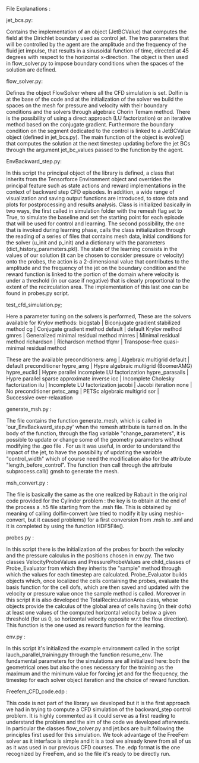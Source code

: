 File Explanations :

jet_bcs.py: 

Contains the implementation of an object (JetBCValue) that computes the field at the Dirichlet boundary used as control jet. The two parameters that will be controlled by the agent are the amplitude and the frequency of the fluid jet impulse, that results in a sinusoidal function of time, directed at 45 degrees with respect to the horizontal x-direction.
The object is then used in flow_solver.py to impose boundary conditions when the spaces of the solution are defined.

flow_solver.py: 

Defines the object FlowSolver where all the CFD simulation is set. Dolfin is at the base of the code and at the initialization of the solver we build the spaces on the mesh for pressure and velocity with their boundary conditions and the solvers through algebraic Chorin Temam method.
There is the possibility of using a direct approach (LU factorization) or an iterative method based on the conjugate gradient.
Furthermore the boundary condition on the segment dedicated to the control is linked to a JetBCValue object (defined in jet_bcs.py). 
The main function of the object is evolve() that computes the solution at the next timestep updating before the jet BCs through the argument jet_bc_values passed to the function by the agent.


EnvBackward_step.py:

In this script the principal object of the library is defined, a class that inherits from the Tensorforce Environment object and overrides the principal feature such as state actions and reward implementations in the context of backward step CFD episodes. In addition, a wide range of visualization and saving output functions are introduced, to store data and plots for postprocessing and results analysis. 
Class is initialized basically in two ways, the first called in simulation folder with the remesh flag set to True, to simulate the baseline and set the starting point for each episode that will be used for control and learning. The second possibility, the one that is invoked during learning phase, calls the class initialization through the reading of a series of files that contains mesh data, initial conditions for the solver (u_init and p_init) and a dictionary with the parameters (dict_history_parameters.pkl).
The state of the learning consists in the values of our solution (it can be chosen to consider pressure or velocity) onto the probes, the action is a 2-dimensional value that contributes to the amplitude and the frequency of the jet on the boundary condition and the reward function is linked to the portion of the domain where velocity is under a threshold (in our case if negative) that is clearly proportional to the extent of the recirculation area. The implementation of this last one can be found in probes.py script.


test_cfd_simulation.py;

Here a parameter tuning on the solvers is performed, 
These are the solvers available for Krylov methods:
bicgstab      		|  Biconjugate gradient stabilized method 
cg            	 	|  Conjugate gradient method 
default        		|  default Krylov method
gmres         	 	|  Generalized minimal residual method
minres         		|  Minimal residual method
richardson     		|  Richardson method
tfqmr          		|  Transpose-free quasi-minimal residual method

These are the available preconditioners:
amg              		|  Algebraic multigrid
default          		|  default preconditioner
hypre_amg       		|  Hypre algebraic multigrid (BoomerAMG)
hypre_euclid     		|  Hypre parallel incomplete LU factorization
hypre_parasails  	        |  Hypre parallel sparse approximate inverse 
icc              		|  Incomplete Cholesky factorization
ilu              		|  Incomplete LU factorization
jacobi          	 	|  Jacobi iteration 
none             		|  No preconditioner
petsc_amg        		|  PETSc algebraic multigrid
sor              		|  Successive over-relaxation

generate_msh.py :

The file contains the function generate_mesh, which is called in 'our_EnvBackward_step.py' when the remesh attribute is turned on.
In the body of the function, through the flag variable "change_parameters", it is possible to update or change some of the geometry parameters without modifying the .geo file . For us it was useful, in order to understand the impact of the jet, to have the possibility of updating the variable "control_width" which of course need the modification also for the attribute "length_before_control".
The function then call through the attribute subprocess.call() gmsh to generate the mesh.


msh_convert.py : 

The file is basically the same as the one realized by Rabault in the original code provided for the Cylinder problem : the key is to obtain at the end of the process a .h5 file starting from the .msh file. This is obtained by meaning of calling dolfin-convert (we tried to modify it by using meshio-convert, but it caused problems) for a first conversion from .msh to .xml and it is completed by using the function HDF5File().

probes.py :

In this script there is the initialization of the probes for booth the velocity and the pressure calculus in the positions chosen in env.py. The two classes VelocityProbeValues and PressureProbeValues are child_classes of Probe_Evaluator from which they inherits the "sample" method through which the values for each timestep are calculated. Probe_Evaluator builds objects which, once localized the cells containing the probes, evaluate the basis function for the cell dofs, which are then saved and updated with the velocity or pressure value once the sample method is called. 
Moreover in this script it is also developed the TotalRecirculationArea class, whose objects provide the calculus of the global area of cells having (in their dofs) at least one values of the computed horizontal velocity below a given threshold (for us 0, so horizontal velocity opposite w.r.t the flow direction). This function is the one used as reward function for the learning. 


env.py :

In this script it's initialized the example environment called in the script lauch_parallel_training.py through the function resume_env.
The fundamental parameters for the simulations are all initialized here: both the geometrical ones but also the ones necessary for the training as the maximum and the minimum value for forcing jet and for the frequency, the timestep for each solver object iteration and the choice of reward function.

Freefem_CFD_code.edp :

This code is not part of the library we developed but it is the first approach we had in trying to compute a CFD simulation of the backward_step control problem. It is highly commented as it could serve as a first reading to understand the problem and the aim of the code we developed afterwards.
In particular the classes flow_solver.py and jet.bcs are built following the principles first used for this simulation. 
We took advantage of the FreeFem solver as it interface is simple and it is a tool we already knew from all of us as it was used in our previous CFD courses. 
The .edp format is the one recognized by FreeFem, and so the file it's ready to be directly run.
